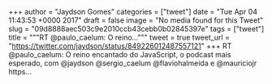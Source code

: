 
+++
author = "Jaydson Gomes"
categories = ["tweet"]
date = "Tue Apr 04 11:43:53 +0000 2017"
draft = false
image = "No media found for this Tweet"
slug = "09d8888aec503c9e2010ccb43cebb0b02845397e"
tags = ["tweet"]
title = """RT @paulo_caelum: O reino..."""
tweet = true
tweet_url = "https://twitter.com/jaydson/status/849226012487557121"
+++
RT @paulo_caelum: O reino encantado do JavaScript, o podcast mais esperado, com @jaydson @sergio_caelum @flaviohalmeida e @mauriciojr https…
